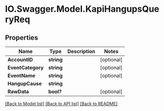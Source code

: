 # IO.Swagger.Model.KapiHangupsQueryReq
## Properties

Name | Type | Description | Notes
------------ | ------------- | ------------- | -------------
**AccountID** | **string** |  | [optional] 
**EventCategory** | **string** |  | [optional] 
**EventName** | **string** |  | [optional] 
**HangupCause** | **string** |  | 
**RawData** | **bool?** |  | [optional] 

[[Back to Model list]](../README.md#documentation-for-models) [[Back to API list]](../README.md#documentation-for-api-endpoints) [[Back to README]](../README.md)


